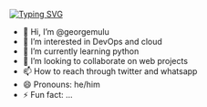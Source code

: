 [![Typing SVG](https://readme-typing-svg.demolab.com?font=Fira+Code&pause=1000&color=2A86F7&width=435&lines=Python+developer;George+Mulu)](https://git.io/typing-svg)
- 👋 Hi, I’m @georgemulu
- 👀 I’m interested in DevOps and cloud
- 🌱 I’m currently learning python
- 💞️ I’m looking to collaborate on web projects
- 📫 How to reach through twitter and whatsapp
- 😄 Pronouns: he/him
- ⚡ Fun fact: ...

<!---
georgemulu/georgemulu is a ✨ special ✨ repository because its `README.md` (this file) appears on your GitHub profile.
You can click the Preview link to take a look at your changes.
--->
